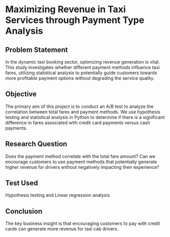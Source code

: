 # Maximizing Revenue in Taxi Services through Payment Type Analysis 

## Problem Statement
In the dynamic taxi booking sector, optimizing revenue generation is vital. This study investigates whether different payment methods influence taxi fares, utilizing statistical analysis to potentially guide customers towards more profitable payment options without degrading the service quality.

## Objective
The primary aim of this project is to conduct an A/B test to analyze the correlation between total fares and payment methods. We use hypothesis testing and statistical analysis in Python to determine if there is a significant difference in fares associated with credit card payments versus cash payments.

## Research Question
Does the payment method correlate with the total fare amount? Can we encourage customers to use payment methods that potentially generate higher revenue for drivers without negatively impacting their experience?

## Test Used 
Hypothesis testing and Linear regression analysis

## Conclusion
The key business insight is that encouraging customers to pay with credit cards can generate more revenue for taxi cab drivers.
